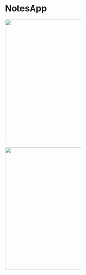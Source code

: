 # NotesApp

<p align="centre">
<img src="https://user-images.githubusercontent.com/71749133/123937245-98bf9d80-d9b3-11eb-9072-28794ccce0e7.jpeg" height="400" width="250">
 <br>
 <br>
 <img src="https://user-images.githubusercontent.com/71749133/123937261-9bba8e00-d9b3-11eb-9f01-ec1f842615df.jpeg" height="400" width="250">
 </p>

